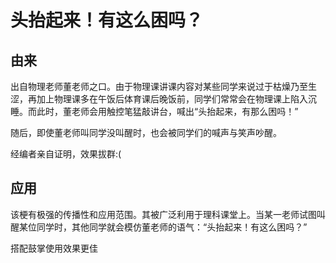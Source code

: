 # 头抬起来！有这么困吗？

## 由来

出自物理老师董老师之口。由于物理课讲课内容对某些同学来说过于枯燥乃至生涩，再加上物理课多在午饭后体育课后晚饭前，同学们常常会在物理课上陷入沉睡。而此时，董老师会用触控笔猛敲讲台，喊出“头抬起来，有那么困吗！”

随后，即使董老师叫同学没叫醒时，也会被同学们的喊声与笑声吵醒。

经编者亲自证明，效果拔群:(

## 应用

该梗有极强的传播性和应用范围。其被广泛利用于理科课堂上。当某一老师试图叫醒某位同学时，其他同学就会模仿董老师的语气：“头抬起来！有这么困吗？”

搭配鼓掌使用效果更佳
